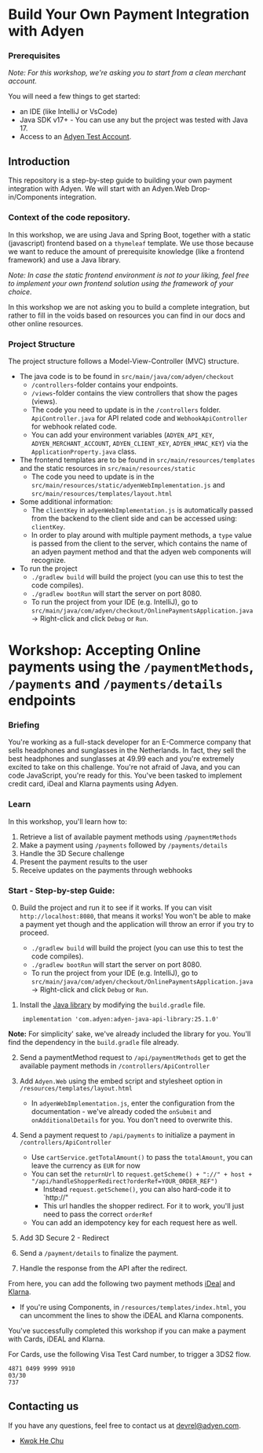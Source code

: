 # Build Your Own Payment Integration with Adyen

### Prerequisites

_Note: For this workshop, we're asking you to start from a clean merchant account._

You will need a few things to get started:

* an IDE (like IntelliJ or VsCode)
* Java SDK v17+ - You can use any but the project was tested with Java 17.
* Access to an [Adyen Test Account](https://www.adyen.com/signup).

## Introduction

This repository is a step-by-step guide to building your own payment integration with Adyen. We will start with an Adyen.Web Drop-in/Components integration.


### Context of the code repository.

In this workshop, we are using Java and Spring Boot, together with a static (javascript) frontend based on a `thymeleaf` template.
We use those because we want to reduce the amount of prerequisite knowledge (like a frontend framework) and use a Java library.

_Note: In case the static frontend environment is not to your liking, feel free to implement your own frontend solution using the framework of your choice._

In this workshop we are not asking you to build a complete integration, but rather to fill in the voids based on resources you can find in our docs and other online resources.

### Project Structure
The project structure follows a Model-View-Controller (MVC) structure.

* The java code is to be found in `src/main/java/com/adyen/checkout`
  * `/controllers`-folder contains your endpoints.
  * `/views`-folder contains the view controllers that show the pages (views).
  * The code you need to update is in the `/controllers` folder. `ApiController.java` for API related code and `WebhookApiController` for webhook related code.
  * You can add your environment variables (`ADYEN_API_KEY`, `ADYEN_MERCHANT_ACCOUNT`, `ADYEN_CLIENT_KEY`, `ADYEN_HMAC_KEY`) via the `ApplicationProperty.java` class.
* The frontend templates are to be found in `src/main/resources/templates` and the static resources in `src/main/resources/static`
  * The code you need to update is in the `src/main/resources/static/adyenWebImplementation.js` and `src/main/resources/templates/layout.html`
* Some additional information:
  * The `clientKey` in `adyenWebImplementation.js` is automatically passed from the backend to the client side and can be accessed using: `clientKey`.
  * In order to play around with multiple payment methods, a `type` value is passed from the client to the server, which contains the name of an adyen payment method and that the adyen web components will recognize.
* To run the project
  * `./gradlew build` will build the project (you can use this to test the code compiles).
  * `./gradlew bootRun` will start the server on port 8080.
  * To run the project from your IDE (e.g. IntelliJ), go to `src/main/java/com/adyen/checkout/OnlinePaymentsApplication.java` -> Right-click and click `Debug` or `Run`.




# Workshop: Accepting Online payments using the `/paymentMethods`, `/payments` and `/payments/details` endpoints

### Briefing

You're working as a full-stack developer for an E-Commerce company that sells headphones and sunglasses in the Netherlands.
In fact, they sell the best headphones and sunglasses at 49.99 each and you're extremely excited to take on this challenge.
You're not afraid of Java, and you can code JavaScript, you're ready for this. You've been tasked to implement credit card, iDeal and Klarna payments using Adyen.


### Learn

In this workshop, you'll learn how to:
1. Retrieve a list of available payment methods using `/paymentMethods`
2. Make a payment using `/payments` followed by `/payments/details`
3. Handle the 3D Secure challenge
4. Present the payment results to the user
5. Receive updates on the payments through webhooks


### Start - Step-by-step Guide:

0. Build the project and run it to see if it works. If you can visit `http://localhost:8080`, that means it works! You won't be able to make a payment yet though and the application will throw an error if you try to proceed.
     * `./gradlew build` will build the project (you can use this to test the code compiles).
     * `./gradlew bootRun` will start the server on port 8080.
     * To run the project from your IDE (e.g. IntelliJ), go to `src/main/java/com/adyen/checkout/OnlinePaymentsApplication.java` -> Right-click and click `Debug` or `Run`.

1. Install the [Java library](https://github.com/Adyen/adyen-java-api-library) by modifying the `build.gradle` file.

```
	implementation 'com.adyen:adyen-java-api-library:25.1.0'
```

**Note:** For simplicity' sake, we've already included the library for you. You'll find the dependency in the `build.gradle` file already.

2. Send a paymentMethod request to `/api/paymentMethods` get to get the available payment methods in `/controllers/ApiController`

3. Add `Adyen.Web` using the embed script and stylesheet option in `/resources/templates/layout.html`
   * In `adyenWebImplementation.js`, enter the configuration from the documentation - we've already coded the `onSubmit` and `onAdditionalDetails` for you. You don't need to overwrite this.

4. Send a payment request to `/api/payments` to initialize a payment in `/controllers/ApiController`
    * Use `cartService.getTotalAmount()` to pass the `totalAmount`, you can leave the currency as `EUR` for now
    * You can set the `returnUrl` to `request.getScheme() + "://" + host + "/api/handleShopperRedirect?orderRef=YOUR_ORDER_REF")`
      * Instead `request.getScheme()`, you can also hard-code it to `http://"
      * This url handles the shopper redirect. For it to work, you'll just need to pass the correct `orderRef`
    * You can add an idempotency key for each request here as well.

5. Add 3D Secure 2 - Redirect

6. Send a `/payment/details` to finalize the payment.

7. Handle the response from the API after the redirect.


From here, you can add the following two payment methods [iDeal](
https://docs.adyen.com/payment-methods/ideal/web-drop-in/) and [Klarna](
https://docs.adyen.com/payment-methods/klarna/web-drop-in/?tab=_code_payments_code__2).
  * If you're using Components, in `/resources/templates/index.html`, you can uncomment the lines to show the iDEAL and Klarna components.


You've successfully completed this workshop if you can make a payment with Cards, iDEAL and Klarna.

For Cards, use the following Visa Test Card number, to trigger a 3DS2 flow.

```
4871 0499 9999 9910
03/30
737
```

## Contacting us

If you have any questions, feel free to contact us at devrel@adyen.com.

* [Kwok He Chu](https://github.com/Kwok-he-Chu)